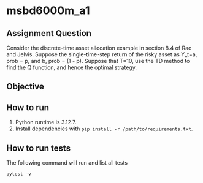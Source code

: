 # msbd6000m_a1

## Assignment Question

Consider the discrete-time asset allocation example in section 8.4 of Rao and Jelvis.  Suppose the single-time-step return of the risky asset as Y_t=a, prob = p, and b, prob = (1 - p). Suppose that T=10, use the TD method to find the Q function, and hence the optimal strategy.

## Objective

## How to run

1. Python runtime is 3.12.7.
2. Install dependencies with `pip install -r /path/to/requirements.txt`.

## How to run tests

The following command will run and list all tests

```python
pytest -v
```
